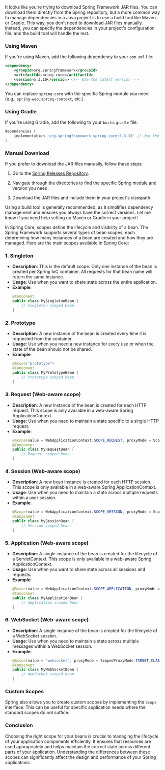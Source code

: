 It looks like you're trying to download Spring Framework JAR files. You can download them directly from the Spring repository, but a more common way to manage dependencies in a Java project is to use a build tool like Maven or Gradle. This way, you don't need to download JAR files manually. Instead, you can specify the dependencies in your project's configuration file, and the build tool will handle the rest.

### Using Maven
If you're using Maven, add the following dependency to your `pom.xml` file:

```xml
<dependency>
    <groupId>org.springframework</groupId>
    <artifactId>spring-core</artifactId>
    <version>5.3.10</version> <!-- Use the latest version -->
</dependency>
```

You can replace `spring-core` with the specific Spring module you need (e.g., `spring-web`, `spring-context`, etc.).

### Using Gradle
If you're using Gradle, add the following to your `build.gradle` file:

```groovy
dependencies {
    implementation 'org.springframework:spring-core:5.3.10' // Use the latest version
}
```

### Manual Download
If you prefer to download the JAR files manually, follow these steps:

1. Go to the [Spring Releases Repository](https://repo.spring.io/ui/native/release/org/springframework/spring/).

2. Navigate through the directories to find the specific Spring module and version you need.

3. Download the JAR files and include them in your project's classpath.

Using a build tool is generally recommended, as it simplifies dependency management and ensures you always have the correct versions. Let me know if you need help setting up Maven or Gradle in your project!

In Spring Core, scopes define the lifecycle and visibility of a bean. The Spring Framework supports several types of bean scopes, each determining how many instances of a bean are created and how they are managed. Here are the main scopes available in Spring Core:

### 1. Singleton

- **Description**: This is the default scope. Only one instance of the bean is created per Spring IoC container. All requests for that bean name will return the same instance.
- **Usage**: Use when you want to share state across the entire application.
- **Example**:
  ```java
  @Component
  public class MySingletonBean {
      // Singleton scoped bean
  }
  ```

### 2. Prototype

- **Description**: A new instance of the bean is created every time it is requested from the container.
- **Usage**: Use when you need a new instance for every use or when the state of the bean should not be shared.
- **Example**:
  ```java
  @Scope("prototype")
  @Component
  public class MyPrototypeBean {
      // Prototype scoped bean
  }
  ```

### 3. Request (Web-aware scope)

- **Description**: A new instance of the bean is created for each HTTP request. This scope is only available in a web-aware Spring ApplicationContext.
- **Usage**: Use when you need to maintain a state specific to a single HTTP request.
- **Example**:
  ```java
  @Scope(value = WebApplicationContext.SCOPE_REQUEST, proxyMode = ScopedProxyMode.TARGET_CLASS)
  @Component
  public class MyRequestBean {
      // Request scoped bean
  }
  ```

### 4. Session (Web-aware scope)

- **Description**: A new bean instance is created for each HTTP session. This scope is only available in a web-aware Spring ApplicationContext.
- **Usage**: Use when you need to maintain a state across multiple requests within a user session.
- **Example**:
  ```java
  @Scope(value = WebApplicationContext.SCOPE_SESSION, proxyMode = ScopedProxyMode.TARGET_CLASS)
  @Component
  public class MySessionBean {
      // Session scoped bean
  }
  ```

### 5. Application (Web-aware scope)

- **Description**: A single instance of the bean is created for the lifecycle of a ServletContext. This scope is only available in a web-aware Spring ApplicationContext.
- **Usage**: Use when you want to share state across all sessions and requests.
- **Example**:
  ```java
  @Scope(value = WebApplicationContext.SCOPE_APPLICATION, proxyMode = ScopedProxyMode.TARGET_CLASS)
  @Component
  public class MyApplicationBean {
      // Application scoped bean
  }
  ```

### 6. WebSocket (Web-aware scope)

- **Description**: A single instance of the bean is created for the lifecycle of a WebSocket session.
- **Usage**: Use when you need to maintain a state across multiple messages within a WebSocket session.
- **Example**:
  ```java
  @Scope(value = "websocket", proxyMode = ScopedProxyMode.TARGET_CLASS)
  @Component
  public class MyWebSocketBean {
      // WebSocket scoped bean
  }
  ```

### Custom Scopes

Spring also allows you to create custom scopes by implementing the `Scope` interface. This can be useful for specific application needs where the standard scopes do not suffice.

### Conclusion

Choosing the right scope for your beans is crucial to managing the lifecycle of your application components efficiently. It ensures that resources are used appropriately and helps maintain the correct state across different parts of your application. Understanding the differences between these scopes can significantly affect the design and performance of your Spring applications.